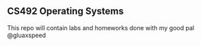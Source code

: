 ## CS492 Operating Systems

This repo will contain labs and homeworks done with my good pal @gluaxspeed


